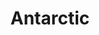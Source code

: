 ---
title: Antarctic
longTitle: 'Antarctic'
tags:
- gccommon
narrowerTerm:
- "[[Polar regions]]"
use:
- "[[South Pole]]"
---